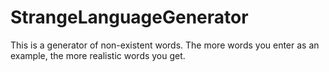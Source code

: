 # StrangeLanguageGenerator 

This is a generator of non-existent words. The more words you enter as an example, the more realistic words you get.
